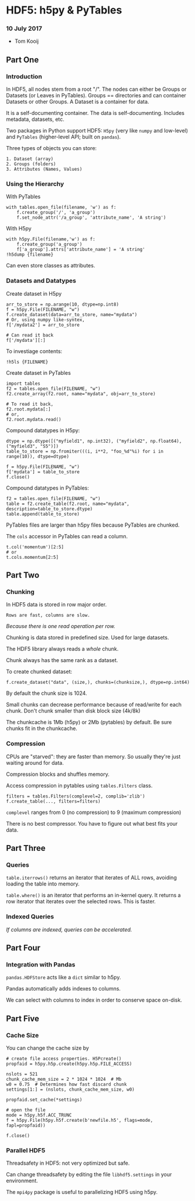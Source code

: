 # HDF5: h5py & PyTables
### 10 July 2017
- Tom Kooij 

## Part One

### Introduction

In HDF5, all nodes stem from a root "/". The nodes can either be Groups or Datasets (or Leaves in PyTables). Groups == directories and can container Datasets or other Groups. A Dataset is a container for data.

It is a self-documenting container. The data is self-documenting. Includes metadata, datasets, etc.

Two packages in Python support HDF5: `H5py` (very like `numpy` and low-level) and `PyTables` (higher-level API; built on `pandas`). 

Three types of objects you can store:

	1. Dataset (array)
	2. Groups (folders)
	3. Attributes (Names, Values)

### Using the Hierarchy

With PyTables

	with tables.open_file(filename, 'w') as f:
    	f.create_group('/', 'a_group')
    	f.set_node_attr('/a_group', 'attribute_name', 'A string')

With H5py

	with h5py.File(filename,'w') as f:
    	f.create_group('a_group')
    	f['a_group'].attrs['attribute_name'] = 'A string'
    !h5dump {filename}

Can even store classes as attributes.

### Datasets and Datatypes

Create dataset in H5py

    arr_to_store = np.arange(10, dtype=np.int8)
    f = h5py.File(FILENAME, "w")
	f.create_dataset(data=arr_to_store, name="mydata")
	# Or, using numpy like-syntex,
	f['/mydata2'] = arr_to_store 

	# Can read it back
	f['/mydata'][:]

To investiage contents:

	!h5ls {FILENAME}

Create dataset in PyTables

	import tables
	f2 = tables.open_file(FILENAME, "w")
	f2.create_array(f2.root, name="mydata", obj=arr_to_store)

	# To read it back,
	f2.root.mydata[:] 
	# or,
	f2.root.mydata.read()  

Compound datatypes in H5py:

	dtype = np.dtype([("myfield1", np.int32), ("myfield2", np.float64), ("myfield3", "S5")])
	table_to_store = np.fromiter(((i, i**2, "foo_%d"%i) for i in range(10)), dtype=dtype)

	f = h5py.File(FILENAME, "w")
    f['mydata'] = table_to_store
    f.close()

Compound datatypes in PyTables:

	f2 = tables.open_file(FILENAME, "w")
	table = f2.create_table(f2.root, name="mydata", description=table_to_store.dtype)
	table.append(table_to_store)  

PyTables files are larger than h5py files because PyTables are chunked.

The `cols` accessor in PyTables can read a column.

	t.col('momentum')[2:5]
	# or 
	t.cols.momentum[2:5]

## Part Two

### Chunking

In HDF5 data is stored in row major order. 

	Rows are fast, columns are slow. 

*Because there is one read operation per row.*

Chunking is data stored in predefined size. Used for large datasets.

The HDF5 library always reads a *whole* chunk.

Chunk always has the same rank as a dataset. 

To create chunked dataset:

	f.create_dataset("data", (size,), chunks=(chunksize,), dtype=np.int64)

By default the chunk size is 1024.

Small chunks can decrease performance because of read/write for each chunk.  Don't chunk smaller than disk block size (4k/8k)

The chunkcache is 1Mb (h5py) or 2Mb (pytables) by default. Be sure chunks fit in the chunkcache.

### Compression

CPUs are "starved": they are faster than memory. So usually they're just waiting around for data.

Compression blocks and shuffles memory.

Access compression in pytables using `tables.Filters` class.

	filters = tables.Filters(complevel=2, complib='zlib')
	f.create_table(..., filters=filters)

`complevel` ranges from 0 (no compression) to 9 (maximum compression)

There is no best compressor. You have to figure out what best fits your data.

## Part Three

### Queries

`table.iterrows()` returns an iterator that iterates of ALL rows, avoiding loading the table into memory.

`table.where()` is an iterator that performs an in-kernel query. It returns a row iterator that iterates over the selected rows. This is faster.

### Indexed Queries

*If columns are indexed, queries can be accelerated.*

## Part Four

### Integration with Pandas

`pandas.HDFStore` acts like a `dict` similar to h5py.

Pandas automatically adds indexes to columns.

We can select with columns to index in order to conserve space on-disk.

## Part Five

### Cache Size
You can change the cache size by 

	# create file access properties. H5Pcreate()
	propfaid = h5py.h5p.create(h5py.h5p.FILE_ACCESS)

	nslots = 521
	chunk_cache_mem_size = 2 * 1024 * 1024  # Mb
	w0 = 0.75  # Determines how fast discard chunk
	settings[1:] = (nslots, chunk_cache_mem_size, w0)
 
	propfaid.set_cache(*settings)

	# open the file
	mode = h5py.h5f.ACC_TRUNC
	f = h5py.File(h5py.h5f.create(b'newfile.h5', flags=mode, fapl=propfaid))

	f.close()

### Parallel HDF5

Threadsafety in HDF5: not very optimized but safe.

Can change threadsafety by editing the file `libhdf5.settings` in your environment.

The `mpi4py` package is useful to parallelizing HDF5 using h5py. 